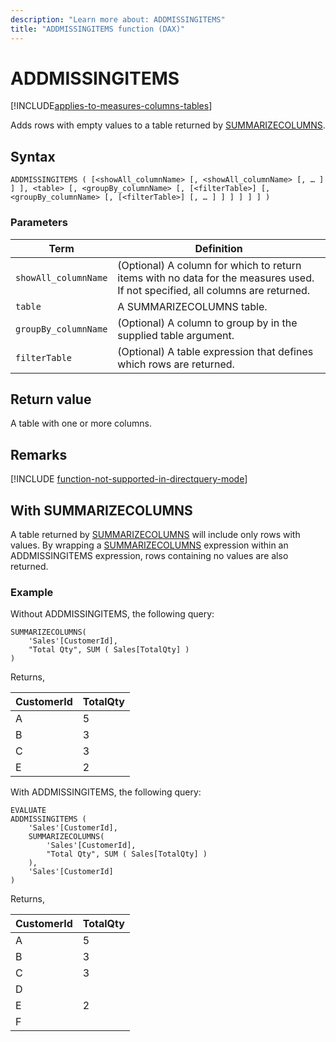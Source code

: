 ```yaml
---
description: "Learn more about: ADDMISSINGITEMS"
title: "ADDMISSINGITEMS function (DAX)"
---
```

# ADDMISSINGITEMS

[!INCLUDE[applies-to-measures-columns-tables](includes/applies-to-measures-columns-tables.md)]

Adds rows with empty values to a table returned by [SUMMARIZECOLUMNS](summarizecolumns-function-dax.md).

## Syntax

```dax
ADDMISSINGITEMS ( [<showAll_columnName> [, <showAll_columnName> [, … ] ] ], <table> [, <groupBy_columnName> [, [<filterTable>] [, <groupBy_columnName> [, [<filterTable>] [, … ] ] ] ] ] ] )
```

### Parameters

|Term|Definition|
|--------|--------------|
|`showAll_columnName`| (Optional) A column for which to return items with no data for the measures used. If not specified, all columns are returned.|
|`table`|A SUMMARIZECOLUMNS table.|
|`groupBy_columnName`|(Optional) A column to group by in the supplied table argument.|
|`filterTable`|(Optional) A table expression that defines which rows are returned.|

## Return value

A table with one or more columns.

## Remarks

[!INCLUDE [function-not-supported-in-directquery-mode](includes/function-not-supported-in-directquery-mode.md)]

## With SUMMARIZECOLUMNS

A table returned by [SUMMARIZECOLUMNS](summarizecolumns-function-dax.md) will include only rows with values. By wrapping a [SUMMARIZECOLUMNS](summarizecolumns-function-dax.md) expression within an ADDMISSINGITEMS expression, rows containing no values are also returned.

### Example

Without ADDMISSINGITEMS, the following query:

```dax
SUMMARIZECOLUMNS( 
    'Sales'[CustomerId], 
    "Total Qty", SUM ( Sales[TotalQty] )
)
```

Returns,

|CustomerId|TotalQty|
|--------------|------------|
|A|5|
|B|3|
|C|3|
|E|2|

With ADDMISSINGITEMS, the following query:

```dax
EVALUATE
ADDMISSINGITEMS (
    'Sales'[CustomerId],
    SUMMARIZECOLUMNS( 
        'Sales'[CustomerId],
        "Total Qty", SUM ( Sales[TotalQty] )
    ),
    'Sales'[CustomerId]
)
```

Returns,

|CustomerId|TotalQty|
|--------------|------------|
|A|5|
|B|3|
|C|3|
|D| |
|E|2|
|F| |
